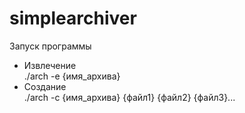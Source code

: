 # simplearchiver

Запуск программы<br/>
* Извлечение<br/>
./arch -e {имя_архива}<br/>
* Создание<br/>
./arch -c {имя_архива} {файл1} {файл2} {файл3}...<br/>
